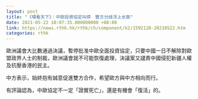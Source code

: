 ```yaml
---
layout: post
title: "《環看天下》：中歐投資協定叫停　雙方分歧浮上水面"
date: 2021-05-22 10:07:35.000000000 +08:00
link: https://news.rthk.hk/rthk/ch/component/k2/1592128-20210522.htm
categories: rthk
---
```


歐洲議會大比數通過決議，暫停批准中歐全面投資協定，只要中國一日不解除對歐盟政界人士的制裁，歐洲議會就不可能恢復處理，決議案又譴責中國侵犯新疆人權及抗壓香港的民主。

中方表示，始終抱有誠意促進雙方合作，希望歐方與中方相向而行。

有評論認為，中歐協定不一定「證實死亡」，還是有機會「復活」的。
